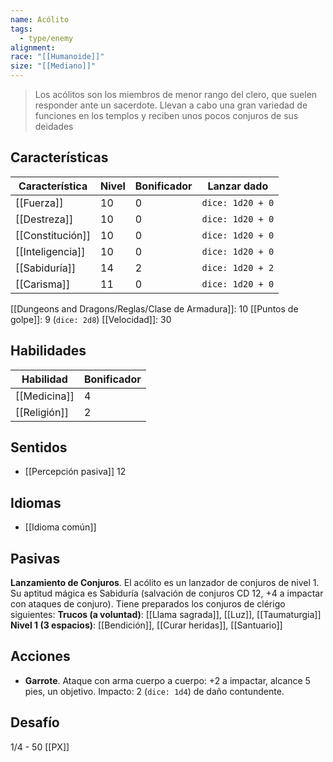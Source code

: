 ```yaml
---
name: Acólito
tags:
  - type/enemy
alignment: 
race: "[[Humanoide]]"
size: "[[Mediano]]"
---
```

> Los acólitos son los miembros de menor rango del clero, que suelen responder ante un sacerdote. Llevan a cabo una gran variedad de funciones en los templos y reciben unos pocos conjuros de sus deidades
## Características
| Característica | Nivel | Bonificador | Lanzar dado |
| ---- | ---- | ---- | ---- |
| [[Fuerza]] | 10 | 0 | `dice: 1d20 + 0` |
| [[Destreza]] | 10 | 0 | `dice: 1d20 + 0` |
| [[Constitución]] | 10 | 0 | `dice: 1d20 + 0` |
| [[Inteligencia]] | 10 | 0 | `dice: 1d20 + 0` |
| [[Sabiduría]] | 14 | 2 | `dice: 1d20 + 2` |
| [[Carisma]] | 11 | 0 | `dice: 1d20 + 0` |

[[Dungeons and Dragons/Reglas/Clase de Armadura]]: 10
[[Puntos de golpe]]: 9 (`dice: 2d8`)
[[Velocidad]]: 30
## Habilidades
| Habilidad | Bonificador |
| --------- | ----------- |
| [[Medicina]]          | 4            |
| [[Religión]]          | 2            |
## Sentidos
- [[Percepción pasiva]] 12

## Idiomas
- [[Idioma común]]

## Pasivas

**Lanzamiento de Conjuros**. El acólito es un lanzador de conjuros de nivel 1. Su aptitud mágica es Sabiduría (salvación de conjuros CD 12, +4 a impactar con ataques de conjuro). Tiene preparados los conjuros de clérigo siguientes:
**Trucos (a voluntad)**: [[Llama sagrada]], [[Luz]], [[Taumaturgia]]
**Nivel 1 (3 espacios)**: [[Bendición]], [[Curar heridas]], [[Santuario]]
## Acciones

- **Garrote**. Ataque con arma cuerpo a cuerpo: +2 a impactar, alcance 5 pies, un objetivo. Impacto: 2 (`dice: 1d4`) de daño contundente.

## Desafío
1/4 - 50 [[PX]]
